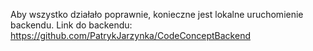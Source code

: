 Aby wszystko działało poprawnie, konieczne jest lokalne uruchomienie backendu.
Link do backendu: https://github.com/PatrykJarzynka/CodeConceptBackend

